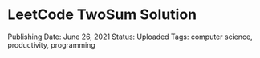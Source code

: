 # LeetCode TwoSum Solution

Publishing Date: June 26, 2021
Status: Uploaded
Tags: computer science, productivity, programming
